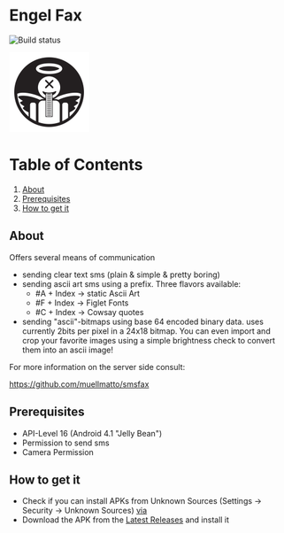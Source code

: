 # Engel Fax
![Build status](https://travis-ci.org/soylentgreen81/Engel_Fax_App.svg?branch=master)


![Engel Fax](https://github.com/soylentgreen81/Engel_Fax_App/blob/master/app/src/main/res/mipmap-xxhdpi/ic_launcher.png)


# Table of Contents
1. [About](#about)
2. [Prerequisites](#prerequisites)
3. [How to get it](#how-to-get-it)

## About

Offers several means of communication
* sending clear text sms (plain & simple & pretty boring)
* sending ascii art sms using a prefix. Three flavors available: 
   * #A + Index -> static Ascii Art 
   * #F + Index -> Figlet Fonts
   * #C + Index -> Cowsay quotes
* sending "ascii"-bitmaps using base 64 encoded binary data. uses currently 2bits per pixel in a 24x18 bitmap. You can even import and crop your favorite images using a simple brightness check to convert them into an ascii image!

For more information on the server side consult:

https://github.com/muellmatto/smsfax

## Prerequisites
* API-Level 16 (Android 4.1 "Jelly Bean")
* Permission to send sms
* Camera Permission
 

## How to get it
* Check if you can install APKs from Unknown Sources (Settings -> Security -> Unknown Sources) [via](http://developer.android.com/distribute/tools/open-distribution.html)
* Download the APK from the [Latest Releases](https://github.com/soylentgreen81/Engel_Fax_App/releases/latest) and install it
